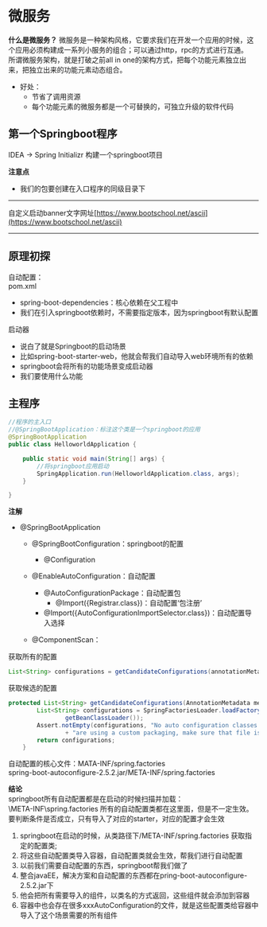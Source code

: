# 微服务
**什么是微服务？**
微服务是一种架构风格，它要求我们在开发一个应用的时候，这个应用必须构建成一系列小服务的组合；可以通过http，rpc的方式进行互通。  
所谓微服务架构，就是打破之前all in one的架构方式，把每个功能元素独立出来，把独立出来的功能元素动态组合。  
- 好处：
  - 节省了调用资源
  - 每个功能元素的微服务都是一个可替换的，可独立升级的软件代码


## 第一个Springboot程序
IDEA -> Spring Initializr  构建一个springboot项目

**注意点**  
- 我们的包要创建在入口程序的同级目录下  

____

自定义启动banner文字网址[https://www.bootschool.net/ascii](https://www.bootschool.net/ascii)
____

## 原理初探
自动配置：   
pom.xml
- spring-boot-dependencies：核心依赖在父工程中
- 我们在引入springboot依赖时，不需要指定版本，因为springboot有默认配置

启动器  
- 说白了就是Springboot的启动场景
- 比如spring-boot-starter-web，他就会帮我们自动导入web环境所有的依赖
- springboot会将所有的功能场景变成启动器
- 我们要使用什么功能

## 主程序
```java
//程序的主入口
//@SpringBootApplication：标注这个类是一个springboot的应用
@SpringBootApplication
public class HelloworldApplication {

    public static void main(String[] args) {
        //将springboot应用启动
        SpringApplication.run(HelloworldApplication.class, args);
    }

}
```

**注解**
- @SpringBootApplication
  - @SpringBootConfiguration：springboot的配置
    - @Configuration

  - @EnableAutoConfiguration：自动配置
    - @AutoConfigurationPackage：自动配置包
      - @Import({Registrar.class})：自动配置‘包注册’
    - @Import({AutoConfigurationImportSelector.class})：自动配置导入选择  

  - @ComponentScan：


获取所有的配置
```java
List<String> configurations = getCandidateConfigurations(annotationMetadata, attributes);
```

获取候选的配置
```java
protected List<String> getCandidateConfigurations(AnnotationMetadata metadata, AnnotationAttributes attributes) {
		List<String> configurations = SpringFactoriesLoader.loadFactoryNames(getSpringFactoriesLoaderFactoryClass(),
				getBeanClassLoader());
		Assert.notEmpty(configurations, "No auto configuration classes found in META-INF/spring.factories. If you "
				+ "are using a custom packaging, make sure that file is correct.");
		return configurations;
	}
```

自动配置的核心文件：MATA-INF/spring.factories  
spring-boot-autoconfigure-2.5.2.jar/META-INF/spring.factories  

**结论**  
springboot所有自动配置都是在启动的时候扫描并加载：  
\META-INF\spring.factories 所有的自动配置类都在这里面，但是不一定生效。要判断条件是否成立，只有导入了对应的starter，对应的配置才会生效


1. springboot在启动的时候，从类路径下/META-INF/spring.factories 获取指定的配置类;
2. 将这些自动配置类导入容器，自动配置类就会生效，帮我们进行自动配置
3. 以前我们需要自动配置的东西，springboot帮我们做了
4. 整合javaEE，解决方案和自动配置的东西都在pring-boot-autoconfigure-2.5.2.jar下
5. 他会把所有需要导入的组件，以类名的方式返回，这些组件就会添加到容器
6. 容器中也会存在很多xxxAutoConfiguration的文件，就是这些配置类给容器中导入了这个场景需要的所有组件



